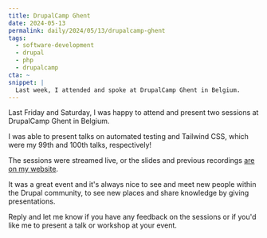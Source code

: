 ```yaml
---
title: DrupalCamp Ghent
date: 2024-05-13
permalink: daily/2024/05/13/drupalcamp-ghent
tags:
  - software-development
  - drupal
  - php
  - drupalcamp
cta: ~
snippet: |
  Last week, I attended and spoke at DrupalCamp Ghent in Belgium.
---
```


Last Friday and Saturday, I was happy to attend and present two sessions at DrupalCamp Ghent in Belgium.

I was able to present talks on automated testing and Tailwind CSS, which were my 99th and 100th talks, respectively!

The sessions were streamed live, or the slides and previous recordings [are on my website][1].

It was a great event and it's always nice to see and meet new people within the Drupal community, to see new places and share knowledge by giving presentations.

Reply and let me know if you have any feedback on the sessions or if you'd like me to present a talk or workshop at your event.

[1]: {{site.url}}/dcg
